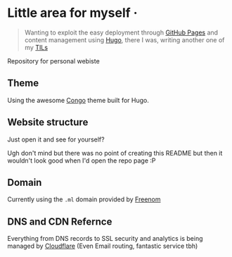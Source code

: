 # Little area for myself &middot;

>Wanting to exploit the easy deployment through [GitHub Pages](https://pages.github.com/) and content management using [Hugo](https://gohugo.io/), there I was, writing another one of my [TILs](https://sneaky-potato.github.io/til/)

Repository for personal webiste

## Theme

Using the awesome [Congo](https://jpanther.github.io/congo/) theme built for Hugo.

## Website structure

Just open it and see for yourself?

Ugh don't mind but there was no point of creating this README but then it wouldn't look good when I'd open the repo page :P

## Domain

Currently using the ```.ml``` domain provided by [Freenom](https://www.freenom.com/)

## DNS and CDN Refernce

Everything from DNS records to SSL security and analytics is being managed by [Cloudflare](https://www.cloudflare.com/en-gb/) (Even Email routing, fantastic service tbh)
